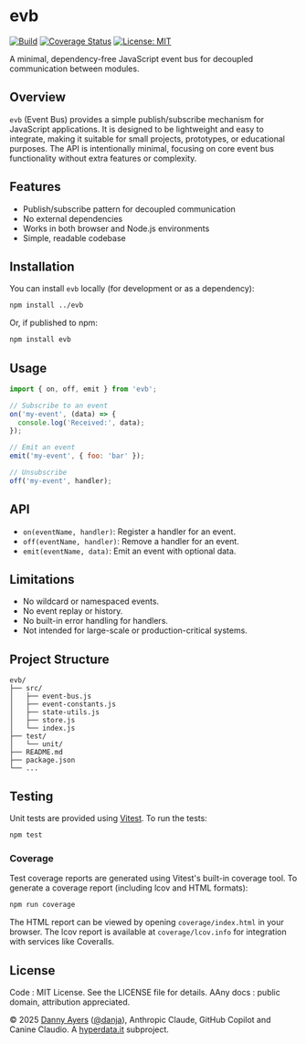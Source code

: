 # evb

[![Build](https://github.com/danja/evb/actions/workflows/ci.yml/badge.svg)](https://github.com/danja/evb/actions)
[![Coverage Status](https://coveralls.io/repos/github/danja/evb/badge.svg?branch=main)](https://coveralls.io/github/danja/evb?branch=main)
[![License: MIT](https://img.shields.io/badge/License-MIT-yellow.svg)](LICENSE)

A minimal, dependency-free JavaScript event bus for decoupled communication between modules.

## Overview

`evb` (Event Bus) provides a simple publish/subscribe mechanism for JavaScript applications. It is designed to be lightweight and easy to integrate, making it suitable for small projects, prototypes, or educational purposes. The API is intentionally minimal, focusing on core event bus functionality without extra features or complexity.

## Features

- Publish/subscribe pattern for decoupled communication
- No external dependencies
- Works in both browser and Node.js environments
- Simple, readable codebase

## Installation

You can install `evb` locally (for development or as a dependency):

```sh
npm install ../evb
```

Or, if published to npm:

```sh
npm install evb
```

## Usage

```js
import { on, off, emit } from 'evb';

// Subscribe to an event
on('my-event', (data) => {
  console.log('Received:', data);
});

// Emit an event
emit('my-event', { foo: 'bar' });

// Unsubscribe
off('my-event', handler);
```

## API

- `on(eventName, handler)`: Register a handler for an event.
- `off(eventName, handler)`: Remove a handler for an event.
- `emit(eventName, data)`: Emit an event with optional data.

## Limitations

- No wildcard or namespaced events.
- No event replay or history.
- No built-in error handling for handlers.
- Not intended for large-scale or production-critical systems.

## Project Structure

```
evb/
├── src/
│   ├── event-bus.js
│   ├── event-constants.js
│   ├── state-utils.js
│   ├── store.js
│   └── index.js
├── test/
│   └── unit/
├── README.md
├── package.json
└── ...
```

## Testing

Unit tests are provided using [Vitest](https://vitest.dev/). To run the tests:

```sh
npm test
```

### Coverage

Test coverage reports are generated using Vitest's built-in coverage tool. To generate a coverage report (including lcov and HTML formats):

```sh
npm run coverage
```

The HTML report can be viewed by opening `coverage/index.html` in your browser. The lcov report is available at `coverage/lcov.info` for integration with services like Coveralls.

## License

Code : MIT License. See the LICENSE file for details. AAny docs : public domain, attribution appreciated.

© 2025 [Danny Ayers](https://danny.ayers.name) ([@danja](https://twitter.com/danja)), Anthropic Claude, GitHub Copilot and Canine Claudio. A [hyperdata.it](https://hyperdata.it) subproject.